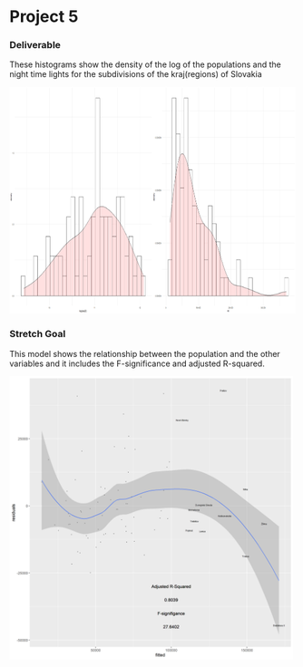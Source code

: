 # Project 5

### Deliverable

These histograms show the density of the log of the populations and the night time lights for the subdivisions of the kraj(regions) of Slovakia 

<img src="3popc.png" width="800" height="400" />

### Stretch Goal

This model shows the relationship between the population and the other variables and it includes the F-significance and adjusted R-squared. 

<img src="bestfit.png" width="500" height="500" />
